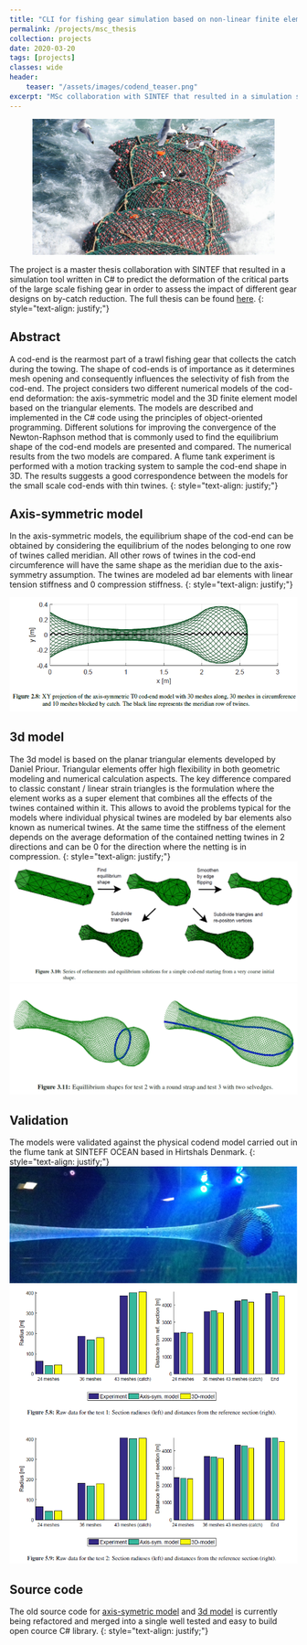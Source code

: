 ```yaml
---
title: "CLI for fishing gear simulation based on non-linear finite element method"
permalink: /projects/msc_thesis
collection: projects
date: 2020-03-20
tags: [projects]
classes: wide
header:
    teaser: "/assets/images/codend_teaser.png"
excerpt: "MSc collaboration with SINTEF that resulted in a simulation software in C# to predict the deformation of the critical parts of the large scale fishing gear in order to assess the impact of different gear designs on by-catch reduction."
---
```


<figure>
  <img src="/assets/images/codend_teaser.png" alt="this is a placeholder image">
</figure>

The project is a master thesis collaboration with SINTEF that resulted in a simulation tool written in C# to predict the deformation of the critical parts of the large scale fishing gear in order to assess the impact of different gear designs on by-catch reduction. The full thesis can be found [here](https://projekter.aau.dk/projekter/en/studentthesis/implementation-and-comparison-of-two-numerical-models-for-trawl-codends(7c4900a9-f83e-4f61-818b-2c271252cab1).html).
{: style="text-align: justify;"}

## Abstract
A cod-end is the rearmost part of a trawl fishing gear that
collects the catch during the towing. The shape of cod-ends
is of importance as it determines mesh opening and consequently influences the selectivity of fish from the cod-end. The project considers two different numerical models of
the cod-end deformation: the axis-symmetric model and
the 3D finite element model based on the triangular elements. The models are described and implemented in the
C# code using the principles of object-oriented programming. Different solutions for improving the convergence of
the Newton-Raphson method that is commonly used to find
the equilibrium shape of the cod-end models are presented
and compared. The numerical results from the two models
are compared. A flume tank experiment is performed with
a motion tracking system to sample the cod-end shape in
3D. The results suggests a good correspondence between the
models for the small scale cod-ends with thin twines.
{: style="text-align: justify;"}

## Axis-symmetric model
In the axis-symmetric models, the equilibrium shape of the cod-end can be obtained by considering the
equilibrium of the nodes belonging to one row of twines called meridian. All other rows of twines in the cod-end circumference will have the same shape as the meridian due to the
axis-symmetry assumption. The twines are modeled ad bar elements with linear tension stiffness and 0 compression stiffness.
 {: style="text-align: justify;"}

![a](../assets/project2/aximodel.PNG)

## 3d model
The 3d model is based on the planar triangular
elements developed by Daniel Priour. Triangular elements offer high flexibility in both geometric modeling
and numerical calculation aspects. The key difference compared to classic constant / linear strain triangles is the formulation where the element works as a super element that combines all the effects of the twines contained within it. This allows to avoid the problems typical for the models where individual physical twines are modeled by
bar elements also known as numerical twines. At the same time the stiffness of the element depends on the average deformation of the contained netting twines in 2 directions and can be 0 for the direction where the netting is in compression.
{: style="text-align: justify;"}
![b](../assets/project2/3dmodel_mesh.PNG)
![c](../assets/project2/3dmodel.PNG)

## Validation
The models were validated against the physical codend model carried out in the flume tank at SINTEFF OCEAN based in Hirtshals Denmark.
{: style="text-align: justify;"}
![d](../assets/project2/experiment.PNG)
![e](../assets/project2/comparison.PNG)

## Source code
The old source code for [axis-symetric model](https://github.com/mihsamusev/AxiCodend) and [3d model](https://github.com/mihsamusev/CodendOOP) is currently being refactored and merged into a single well tested and easy to build open cource C# library.
{: style="text-align: justify;"}